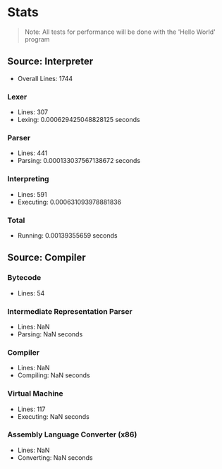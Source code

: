 # Stats

> Note: All tests for performance will be done with the 'Hello World' program

## Source: Interpreter
- Overall Lines: 1744

### Lexer
- Lines: 307
- Lexing: 0.000629425048828125 seconds

### Parser
- Lines: 441
- Parsing: 0.000133037567138672 seconds

### Interpreting
- Lines: 591
- Executing: 0.000631093978881836

### Total
- Running: 0.00139355659 seconds

## Source: Compiler

### Bytecode
- Lines: 54

### Intermediate Representation Parser
- Lines: NaN
- Parsing: NaN seconds

### Compiler
- Lines: NaN
- Compiling: NaN seconds

### Virtual Machine
- Lines: 117
- Executing: NaN seconds

### Assembly Language Converter (x86)
- Lines: NaN
- Converting: NaN seconds
